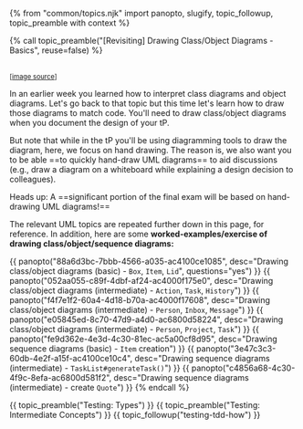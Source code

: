{% from "common/topics.njk" import panopto, slugify, topic_followup, topic_preamble with context %}

<!-- ---------------------------------------------------------------------------- -->
{% call topic_preamble("[Revisiting] Drawing Class/Object Diagrams - Basics", reuse=false) %}

<span class="float-end ps-2 pe-2">

<pic eager src="../../admin/images/drawingDiagrams.png" width="212"></pic><br>
<sub>[[image source](https://www.cs.auckland.ac.nz/~john-g/papers/hcc2003_1.pdf)]</sub>
</span>

In an earlier week you learned how to interpret class diagrams and object diagrams. Let's go back to that topic but this time let's learn how to draw those diagrams to match code. You'll need to draw class/object diagrams when you document the design of your tP.

But note that while in the tP you'll be using diagramming tools to draw the diagram, here, we focus on hand drawing. The reason is, we also want you to be able ==to quickly hand-draw UML diagrams== to aid discussions (e.g., draw a diagram on a whiteboard while explaining a design decision to colleagues).

Heads up: A ==significant portion of the final exam will be based on hand-drawing UML diagrams!==

The relevant UML topics are repeated further down in this page, for reference. In addition, here are some **worked-examples/exercise of drawing class/object/sequence diagrams:**

{{ panopto("88a6d3bc-7bbb-4566-a035-ac4100ce1085", desc="Drawing class/object diagrams (basic) - `Box`, `Item`, `Lid`", questions="yes") }}
{{ panopto("052aa055-c89f-4dbf-af24-ac4000f175e0", desc="Drawing class/object diagrams (intermediate) - `Action`, `Task`, `History`") }}
{{ panopto("f4f7e1f2-60a4-4d18-b70a-ac4000f17608", desc="Drawing class/object diagrams (intermediate) - `Person`, `Inbox`, `Message`") }}
{{ panopto("e05845ed-8c70-47d9-a4d0-ac6800d58224", desc="Drawing class/object diagrams (intermediate) - `Person`, `Project`, `Task`") }}
{{ panopto("fe9d362e-4e3d-4c30-81ec-ac5a00cf8d95", desc="Drawing sequence diagrams (basic) - `Item` creation") }}
{{ panopto("3e47c3c3-60db-4e2f-a15f-ac4100ce10c4", desc="Drawing sequence diagrams (intermediate) - `TaskList#generateTask()`") }}
{{ panopto("c4856a68-4c30-4f9c-8efa-ac6800d581f2", desc="Drawing sequence diagrams (intermediate) - create `Quote`") }}
{% endcall %}

<!-- ---------------------------------------------------------------------------- -->
{{ topic_preamble("Testing: Types") }}
{{ topic_preamble("Testing: Intermediate Concepts") }}
{{ topic_followup("testing-tdd-how") }}
<!-- ---------------------------------------------------------------------------- -->
